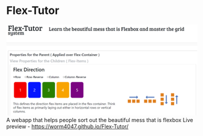 # Flex-Tutor
![Flex](flex.PNG)
A webapp that helps people sort out the beautiful mess that is flexbox
Live preview - https://worm4047.github.io/Flex-Tutor/
